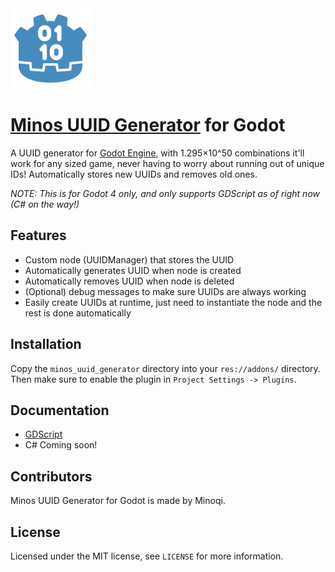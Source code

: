 <img src="Promotion/minosUUIDGeneratorForGodotIcon.svg" width="128" height="128">

# [Minos UUID Generator](https://minosuuidgenerator.carrd.co) for Godot

A UUID generator for [Godot Engine](https://godotengine.org/), with 1.295×10^50 combinations it'll work for any sized game, never having to worry about running out of unique IDs! Automatically stores new UUIDs and removes old ones.

*NOTE: This is for Godot 4 only, and only supports GDScript as of right now (C# on the way!)*

## Features

- Custom node (UUIDManager) that stores the UUID
- Automatically generates UUID when node is created
- Automatically removes UUID when node is deleted
- (Optional) debug messages to make sure UUIDs are always working
- Easily create UUIDs at runtime, just need to instantiate the node and the rest is done automatically

## Installation

Copy the `minos_uuid_generator` directory into your `res://addons/` directory. Then make sure to enable the plugin in `Project Settings -> Plugins`.

## Documentation

- [GDScript](Documentation/GDScriptDocumentation.md)
- C# Coming soon!

## Contributors

Minos UUID Generator for Godot is made by Minoqi.

## License

Licensed under the MIT license, see `LICENSE` for more information.
